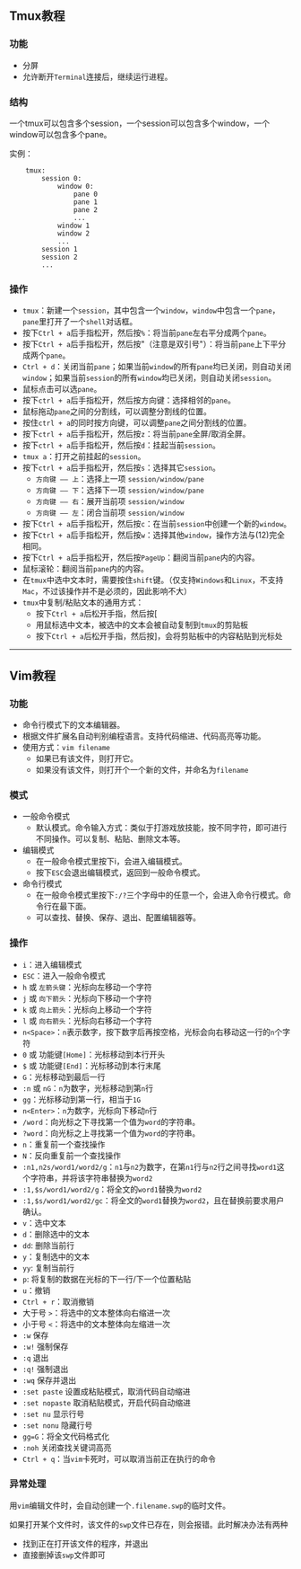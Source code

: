 ## Tmux教程

### 功能

+   分屏
+   允许断开`Terminal`连接后，继续运行进程。

### 结构

 一个tmux可以包含多个session，一个session可以包含多个window，一个window可以包含多个pane。

实例：
```
    tmux:
        session 0:
            window 0:
                pane 0
                pane 1
                pane 2
                ...
            window 1
            window 2
            ...
        session 1
        session 2
        ...
```

### 操作

+   `tmux`：新建一个`session`，其中包含一个`window`，`window`中包含一个`pane`，`pane`里打开了一个`shell`对话框。
+   按下`Ctrl + a`后手指松开，然后按`%`：将当前`pane`左右平分成两个`pane`。
+   按下`Ctrl + a`后手指松开，然后按"（注意是双引号"）：将当前`pane`上下平分成两个`pane`。
+   `Ctrl + d`：关闭当前`pane`；如果当前`window`的所有`pane`均已关闭，则自动关闭`window`；如果当前`session`的所有`window`均已关闭，则自动关闭`session`。
+   鼠标点击可以选`pane`。
+   按下`ctrl + a`后手指松开，然后按方向键：选择相邻的`pane`。
+   鼠标拖动`pane`之间的分割线，可以调整分割线的位置。
+   按住`ctrl + a`的同时按方向键，可以调整`pane`之间分割线的位置。
+   按下`ctrl + a`后手指松开，然后按`z`：将当前`pane`全屏/取消全屏。
+   按下`ctrl + a`后手指松开，然后按`d`：挂起当前`session`。
+   `tmux a`：打开之前挂起的`session`。
+   按下`ctrl + a`后手指松开，然后按`s`：选择其它`session`。
    +   `方向键 —— 上`：选择上一项 `session/window/pane`
    +   `方向键 —— 下`：选择下一项 `session/window/pane`
    +   `方向键 —— 右`：展开当前项 `session/window`
    +   `方向键 —— 左`：闭合当前项 `session/window`
+   按下`Ctrl + a`后手指松开，然后按`c`：在当前`session`中创建一个新的`window`。
+   按下`Ctrl + a`后手指松开，然后按`w`：选择其他`window`，操作方法与(12)完全相同。
+   按下`Ctrl + a`后手指松开，然后按`PageUp`：翻阅当前`pane`内的内容。
+   鼠标滚轮：翻阅当前`pane`内的内容。
+   在`tmux`中选中文本时，需要按住`shift`键。（仅支持`Windows`和`Linux`，不支持`Mac`，不过该操作并不是必须的，因此影响不大）
+   `tmux`中复制/粘贴文本的通用方式：
    +   按下`Ctrl + a`后松开手指，然后按[
    +   用鼠标选中文本，被选中的文本会被自动复制到`tmux`的剪贴板
    +   按下`Ctrl + a`后松开手指，然后按]，会将剪贴板中的内容粘贴到光标处

---

## Vim教程

### 功能

+   命令行模式下的文本编辑器。
+   根据文件扩展名自动判别编程语言。支持代码缩进、代码高亮等功能。
+   使用方式：`vim filename`
    +   如果已有该文件，则打开它。
    +   如果没有该文件，则打开个一个新的文件，并命名为`filename`

### 模式

+   一般命令模式
    +   默认模式。命令输入方式：类似于打游戏放技能，按不同字符，即可进行不同操作。可以复制、粘贴、删除文本等。
+   编辑模式
    +   在一般命令模式里按下i，会进入编辑模式。
    +   按下`ESC`会退出编辑模式，返回到一般命令模式。
+   命令行模式
    +   在一般命令模式里按下`:/?`三个字母中的任意一个，会进入命令行模式。命令行在最下面。
    +   可以查找、替换、保存、退出、配置编辑器等。

### 操作

+   `i`：进入编辑模式
+   `ESC`：进入一般命令模式
+   `h` 或 `左箭头键`：光标向左移动一个字符
+   `j` 或 `向下箭头`：光标向下移动一个字符
+   `k` 或 `向上箭头`：光标向上移动一个字符
+   `l` 或 `向右箭头`：光标向右移动一个字符
+   `n<Space>`：`n`表示数字，按下数字后再按空格，光标会向右移动这一行的`n`个字符
+   `0` 或 功能键`[Home]`：光标移动到本行开头
+   `$` 或 功能键`[End]`：光标移动到本行末尾
+   `G`：光标移动到最后一行
+   `:n` 或 `nG`：`n`为数字，光标移动到第`n`行
+   `gg`：光标移动到第一行，相当于`1G`
+   `n<Enter>`：`n`为数字，光标向下移动`n`行
+   `/word`：向光标之下寻找第一个值为`word`的字符串。
+   `?word`：向光标之上寻找第一个值为`word`的字符串。
+   `n`：重复前一个查找操作
+   `N`：反向重复前一个查找操作
+   `:n1,n2s/word1/word2/g`：`n1`与`n2`为数字，在第`n1`行与`n2`行之间寻找`word1`这个字符串，并将该字符串替换为`word2`
+   `:1,$s/word1/word2/g`：将全文的`word1`替换为`word2`
+   `:1,$s/word1/word2/gc`：将全文的`word1`替换为`word2`，且在替换前要求用户确认。
+   `v`：选中文本
+   `d`：删除选中的文本
+   `dd`: 删除当前行
+   `y`：复制选中的文本
+   `yy`: 复制当前行
+   `p`: 将复制的数据在光标的下一行/下一个位置粘贴
+   `u`：撤销
+   `Ctrl + r`：取消撤销
+   大于号 `>`：将选中的文本整体向右缩进一次
+   小于号 `<`：将选中的文本整体向左缩进一次
+   `:w` 保存
+   `:w!` 强制保存
+   `:q` 退出
+   `:q!` 强制退出
+   `:wq` 保存并退出
+   `:set paste` 设置成粘贴模式，取消代码自动缩进
+   `:set nopaste` 取消粘贴模式，开启代码自动缩进
+   `:set nu` 显示行号
+   `:set nonu` 隐藏行号
+   `gg=G`：将全文代码格式化
+   `:noh` 关闭查找关键词高亮
+   `Ctrl + q`：当`vim`卡死时，可以取消当前正在执行的命令

### 异常处理

用`vim`编辑文件时，会自动创建一个`.filename.swp`的临时文件。

如果打开某个文件时，该文件的`swp`文件已存在，则会报错。此时解决办法有两种

+   找到正在打开该文件的程序，并退出
+   直接删掉该`swp`文件即可